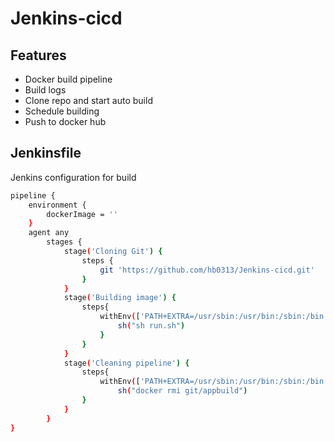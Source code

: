 # Jenkins-cicd

## Features

- Docker build pipeline
- Build logs
- Clone repo and start auto build
- Schedule building
- Push to docker hub

## Jenkinsfile

Jenkins configuration for build

```sh
pipeline {
    environment {
        dockerImage = ''
    }
    agent any
        stages {
            stage('Cloning Git') {
                steps {
                    git 'https://github.com/hb0313/Jenkins-cicd.git'
                }
            }
            stage('Building image') {
                steps{
                    withEnv(['PATH+EXTRA=/usr/sbin:/usr/bin:/sbin:/bin']) {
                        sh("sh run.sh")
                    }
                }
            }
            stage('Cleaning pipeline') {
                steps{
                    withEnv(['PATH+EXTRA=/usr/sbin:/usr/bin:/sbin:/bin'])
                        sh("docker rmi git/appbuild")
                }
            }
        }
}
```
